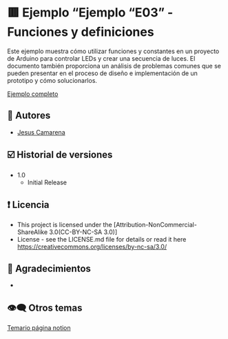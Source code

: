 # 🟥 Ejemplo “**Ejemplo “E03” - Funciones y definiciones**
Este ejemplo muestra cómo utilizar funciones y constantes en un proyecto de Arduino para controlar LEDs y crear una secuencia de luces. El documento también proporciona un análisis de problemas comunes que se pueden presentar en el proceso de diseño e implementación de un prototipo y cómo solucionarlos.

[Ejemplo completo](https://didyde.notion.site/Funciones-ejemplo-89bcf63d7e7147e1bb6d194acd834aa9)

## :busts_in_silhouette: Autores
* [Jesus Camarena](https://www.notion.so/didyde/Profesor-universitario-Dise-ador-de-hardware-para-sistemas-embebidos-81703493db3c44c4a75b49b2d536ea19)

## :ballot_box_with_check: Historial de versiones
* 1.0
    * Initial Release

## :exclamation: Licencia
 * This project is licensed under the [Attribution-NonCommercial-ShareAlike 3.0(CC-BY-NC-SA 3.0)] 
 * License - see the LICENSE.md file for details or read it here https://creativecommons.org/licenses/by-nc-sa/3.0/

## :speech_balloon: Agradecimientos
-

## 👁️‍🗨️ Otros temas

[Temario página notion](https://didyde.notion.site/Programa-acad-mico-temario-y-clases-cb4c311c7e22482da48f0eeba4151561)

